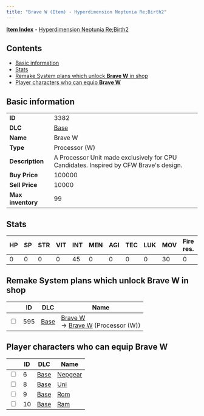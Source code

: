 ```yaml
---
title: "Brave W (Item) - Hyperdimension Neptunia Re;Birth2"
---
```


[**Item Index**](/neptunia/rb2/item/index.html) - [Hyperdimension Neptunia Re;Birth2](/neptunia/rb2)

## Contents

- [Basic information](#basic-information)
- [Stats](#stats)
- [Remake System plans which unlock **Brave W** in shop](#remake-system-plans-which-unlock-brave-w-in-shop)
- [Player characters who can equip **Brave W**](#player-characters-who-can-equip-brave-w)

## Basic information

|   |   |
| -- | -- |
| **ID** | 3382 |
| **DLC** | [Base](/neptunia/rb2/dlc/0-base.html) |
| **Name** | Brave W |
| **Type** | Processor (W) |
| **Description** | A Processor Unit made exclusively for CPU Candidates. Inspired by CFW Brave's design. |
| **Buy Price** | 100000 |
| **Sell Price** | 10000 |
| **Max inventory** | 99 |

## Stats

| HP | SP | STR | VIT | INT | MEN | AGI | TEC | LUK | MOV | Fire res. | Ice res. | Wind res. | Lightning res. |
| -- | -- | --- | --- | --- | --- | --- | --- | --- | --- | --------- | -------- | --------- | -------------- |
| 0 | 0 | 0 | 0 | 45 | 0 | 0 | 0 | 0 | 30 | 0 | 0 | 0 | 0 |

## Remake System plans which unlock **Brave W** in shop

|    | ID | DLC | Name |
| -- | -- | --- | ---- |
| <input type="checkbox" id="rb2-remake-0-595" class="trackbox" /> | 595 | [Base](/neptunia/rb2/dlc/0-base.html) | [Brave W](/neptunia/rb2/remake/0-595-brave-w.html)<br />→ [Brave W](/neptunia/rb2/item/0-3382-brave-w.html) (Processor (W)) |

## Player characters who can equip **Brave W**

|    | ID | DLC | Name |
| -- | -- | --- | ---- |
| <input type="checkbox" id="rb2-player-0-6" class="trackbox" /> | 6 | [Base](/neptunia/rb2/dlc/0-base.html) | [Nepgear](/neptunia/rb2/player/0-6-nepgear.html) |
| <input type="checkbox" id="rb2-player-0-8" class="trackbox" /> | 8 | [Base](/neptunia/rb2/dlc/0-base.html) | [Uni](/neptunia/rb2/player/0-8-uni.html) |
| <input type="checkbox" id="rb2-player-0-9" class="trackbox" /> | 9 | [Base](/neptunia/rb2/dlc/0-base.html) | [Rom](/neptunia/rb2/player/0-9-rom.html) |
| <input type="checkbox" id="rb2-player-0-10" class="trackbox" /> | 10 | [Base](/neptunia/rb2/dlc/0-base.html) | [Ram](/neptunia/rb2/player/0-10-ram.html) |